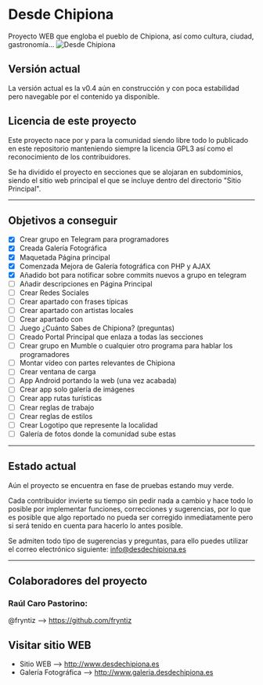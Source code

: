 # Desde Chipiona
Proyecto WEB que engloba el pueblo de Chipiona, así como cultura, ciudad, gastronomía...
            ![Desde Chipiona](https://github.com/fryntiz/desdechipiona/blob/master/Galer%C3%ADa%20Fotogr%C3%A1fica/images/titulo.jpg)

## Versión actual
La versión actual es la v0.4 aún en construcción y con poca estabilidad pero navegable por el contenido ya disponible.

## Licencia de este proyecto
Este proyecto nace por y para la comunidad siendo libre todo lo publicado en este repositorio manteniendo siempre la licencia GPL3 así como el reconocimiento de los contribuidores.

Se ha dividido el proyecto en secciones que se alojaran en subdominios, siendo el sitio web principal el que se incluye dentro del directorio "Sitio Principal".

---

## Objetivos a conseguir

- [x] Crear grupo en Telegram para programadores
- [x] Creada Galería Fotográfica
- [x] Maquetada Página principal
- [x] Comenzada Mejora de Galería fotográfica con PHP y AJAX
- [x] Añadido bot para notificar sobre commits nuevos a grupo en telegram
- [ ] Añadir descripciones en Página Principal
- [ ] Crear Redes Sociales
- [ ] Crear apartado con frases típicas
- [ ] Crear apartado con artistas locales
- [ ] Crear apartado con 
- [ ] Juego ¿Cuánto Sabes de Chipiona? (preguntas)
- [ ] Creado Portal Principal que enlaza a todas las secciones
- [ ] Crear grupo en Mumble o cualquier otro programa para hablar los programadores
- [ ] Montar vídeo con partes relevantes de Chipiona
- [ ] Crear ventana de carga
- [ ] App Android portando la web (una vez acabada)
- [ ] Crear app solo galería de imágenes
- [ ] Crear app rutas turísticas
- [ ] Crear reglas de trabajo
- [ ] Crear reglas de estilos
- [ ] Crear Logotipo que represente la localidad
- [ ] Galería de fotos donde la comunidad sube estas

---

## Estado actual
Aún el proyecto se encuentra en fase de pruebas estando muy verde.

Cada contribuidor invierte su tiempo sin pedir nada a cambio y hace todo lo posible por implementar funciones, correcciones y sugerencias, por lo que es posible que algo reportado no pueda ser corregido inmediatamente pero si será tenido en cuenta para hacerlo lo antes posible.

Se admiten todo tipo de sugerencias y preguntas, para ello puedes utilizar el correo electrónico siguiente: info@desdechipiona.es

---

## Colaboradores del proyecto

### Raúl Caro Pastorino:
@fryntiz --> https://github.com/fryntiz

## Visitar sitio WEB
- Sitio WEB --> http://www.desdechipiona.es
- Galería Fotográfica --> http://www.galeria.desdechipiona.es
